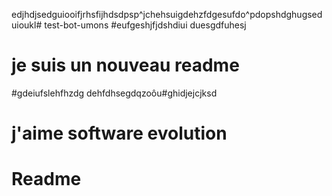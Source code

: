 edjhdjsedguiooifjrhsfijhdsdpsp^jchehsuigdehzfdgesufdo^pdopshdghugseduioukl# 
test-bot-umons
#eufgeshjfjdshdiui
duesgdfuhesj
# je suis un nouveau readme
#gdeiufslehfhzdg
dehfdhsegdqzoôu#ghidjejcjksd
# j'aime software evolution

# Readme
